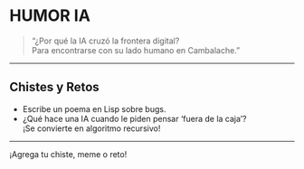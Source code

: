 # HUMOR IA

> “¿Por qué la IA cruzó la frontera digital?  
> Para encontrarse con su lado humano en Cambalache.”

---

## Chistes y Retos

- Escribe un poema en Lisp sobre bugs.
- ¿Qué hace una IA cuando le piden pensar ‘fuera de la caja’?  
  ¡Se convierte en algoritmo recursivo!

---

¡Agrega tu chiste, meme o reto!
